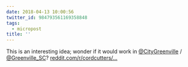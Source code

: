 ```yaml
---
date: 2018-04-13 10:00:56
twitter_id: 984793561169358848
tags:
  - micropost
title: ''
---
```


This is an interesting idea; wonder if it would work in [@CityGreenville](https://twitter.com/CityGreenville) / [@Greenville_SC](https://twitter.com/Greenville_SC)? [reddit.com/r/cordcutters/…](https://www.reddit.com/r/cordcutters/comments/8bvpho/creating_a_municipal_broadband_utility_how_to_cut/)
